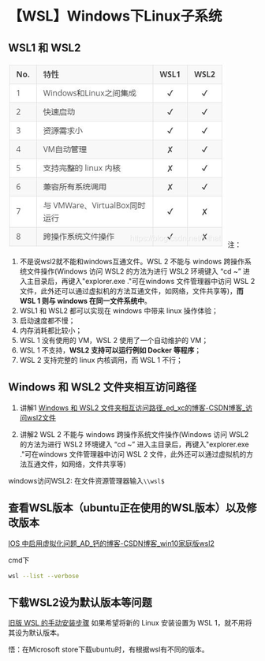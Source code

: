 # 【WSL】Windows下Linux子系统

## WSL1 和 WSL2
![](2022-10-28-03-42-31.png)
注：
1. 不是说wsl2就不能和windows互通文件。WSL 2 不能与 windows 跨操作系统文件操作(Windows 访问 WSL2 的方法为进行 WSL2 环境键入 “cd ~” 进入主目录后，再键入"explorer.exe ."可在windows 文件管理器中访问 WSL 2 文件，此外还可以通过虚拟机的方法互通文件，如网络，文件共享等)，**而 WSL 1 则与 windows 在同一文件系统中**。
2. WSL1 和 WSL2 都可以实现在 windows 中带来 linux 操作体验；
3. 启动速度都不慢；
4. 内存消耗都比较小；
5. WSL 1 没有使用的 VM，WSL 2 使用了一个自动维护的 VM；
6. WSL 1 不支持，**WSL2 支持可以运行例如 Docker 等程序**；
7. WSL 2 支持完整的 linux 内核调用，而 WSL 1 不行；

## Windows 和 WSL2 文件夹相互访问路径
1. 讲解1
[Windows 和 WSL2 文件夹相互访问路径_ed_xc的博客-CSDN博客_访问wsl2文件](https://blog.csdn.net/fangxiaochao123/article/details/122458800?spm=1001.2101.3001.6661.1&utm_medium=distribute.pc_relevant_t0.none-task-blog-2%7Edefault%7ECTRLIST%7ERate-1-122458800-blog-125866128.pc_relevant_default&depth_1-utm_source=distribute.pc_relevant_t0.none-task-blog-2%7Edefault%7ECTRLIST%7ERate-1-122458800-blog-125866128.pc_relevant_default&utm_relevant_index=1)

2. 讲解2
WSL 2 不能与 windows 跨操作系统文件操作(Windows 访问 WSL2 的方法为进行 WSL2 环境键入 “cd ~” 进入主目录后，再键入"explorer.exe ."可在windows 文件管理器中访问 WSL 2 文件，此外还可以通过虚拟机的方法互通文件，如网络，文件共享等)

windows访问WSL2: 在文件资源管理器输入`\\wsl$`

## 查看WSL版本（ubuntu正在使用的WSL版本）以及修改版本
[IOS 中启用虚拟化问题_AD_钙的博客-CSDN博客_win10家庭版wsl2](https://blog.csdn.net/weixin_44121966/article/details/122815547)

cmd下
```bash
wsl --list --verbose
```

## 下载WSL2设为默认版本等问题
[旧版 WSL 的手动安装步骤](https://learn.microsoft.com/zh-cn/windows/wsl/install-manual#step-4---download-the-linux-kernel-update-package)
如果希望将新的 Linux 安装设置为 WSL 1，就不用将其设为默认版本。

悟：在Microsoft store下载ubuntu时，有根据wsl有不同的版本。